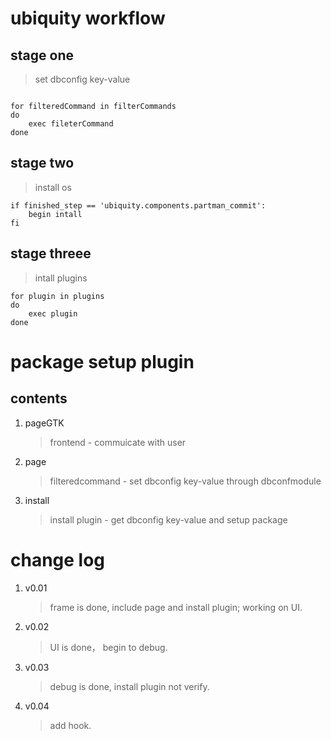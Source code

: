 # ubiquity workflow

## stage one

> set dbconfig key-value

```

for filteredCommand in filterCommands
do 
    exec fileterCommand
done

```

## stage two

> install os

```
if finished_step == 'ubiquity.components.partman_commit':
    begin intall
fi
```

## stage threee

> intall plugins

```
for plugin in plugins
do
    exec plugin
done
```

# package setup plugin

## contents
1. pageGTK
    > frontend - commuicate with user

2. page
    > filteredcommand - set dbconfig key-value through dbconfmodule

3. install
    > install plugin - get dbconfig key-value and setup package


# change log

1. v0.01
    > frame is done, include page and install plugin; working on UI.

1. v0.02
    > UI is done， begin to debug.

1. v0.03
    > debug is done, install plugin not verify.

1. v0.04
    > add hook.
